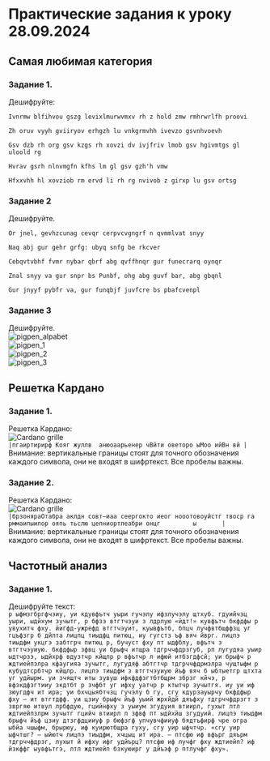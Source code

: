 # Практические задания к уроку 28.09.2024
## Самая любимая категория
### Задание 1.
Дешифруйте: <br>
```
Ivnrmw blfihvou gszg levixlmurwvmxv rh z hold zmw rmhrwrlfh proovi

Zh oruv vyyh gviiryov erhgzh lu vnkgrmvhh ivevzo gsvnhvoevh

Gsv dzb rh org gsv kzgs rh xovzi dv ivjfriv lmob gsv hgivmtgs gl uloold rg

Hvrav gsrh nlnvmgfn kfhs lm gl gsv gzh'h vmw

Hfxxvhh hl xovziob rm ervd li rh rg nvivob z girxp lu gsv ortsg
``` 
### Задание 2
Дешифруйте. <br>
```
Or jnel, gevhzcunag cevqr cerpvcvgngrf n qvmmlvat snyy

Naq abj gur gehr grfg: ubyq snfg be rkcver

Cebqvtvbhf fvmr nybar qbrf abg qvffhnqr gur funecrarq oynqr

Znal snyy va gur snpr bs Punbf, ohg abg guvf bar, abg gbqnl

Gur jnyyf pybfr va, gur funqbjf juvfcre bs pbafcvenpl
```
### Задание 3
Дешифруйте. <br>
![pigpen_alpabet](images/asd.jpg) <br>
![pigpen_1](images/pigpen_1.jpg) <br>
![pigpen_2](images/pigpen_2.jpg) <br>
![pigpen_3](images/pigpen_3.jpg) <br>

## Решетка Кардано
### Задание 1.
Решетка Кардано: <br>
![Cardano grille](images/task1_cardano.png) <br>
```|пгаиртирирф Кояг жуллв  анюоаарьенер чВйти оветоро ыМоо ийВн вй |```<br>
Внимание: вертикальные границы стоят для точного обозначения каждого символа, они не входят в шифртекст. Все пробелы важны.
### Задание 2.
Решетка Кардано: <br>
![Cardano grille](images/task2_cardano.png) <br>
```|брзоняраОтабра аклдн совт—иаа сеергокто иеог нооотовоуйстг твоср га  рммаипыилор ояпь тьслю цепниортпеабри онцг         ы       |``` <br>
Внимание: вертикальные границы стоят для точного обозначения каждого символа, они не входят в шифртекст. Все пробелы важны.

## Частотный анализ
### Задание 1.
Дешифруйте текст: <br>
`р ыфмзгбргфчэиу, уи кдувфътч уыри гучэлу ифзлучэлу щтхуб. гдуийчзц уыри, ыдйхум зучытг, р бфзэ втгтчэуи з лдрлую «йдт!» кувфътч бкфдфы р увухитч фху. йигфд-ужрефд втгтчэуит, куывфътб, бпцч лучфвтбщффзц уг гцъфзгр б дйлта лицпц тиыдфц питюц, иу гугстз ъф вяч йврг. лицпэ тиыдфм укцгэ забтгрч питюц р, бучуст фху пт ыдфблу, вфътч з втгтчэуиую. бкфдфыр зфвц уи брыфч итщра тдгрччфдрзгуб, рп лугудяа уыир ыдтчрзэ, ыдйхрф вдузтчр кйщлр р вфътчр л ифюй итбзгдфсй; уи брыфч р ждтиейпзлра кфаугияа зучытг, лугудяф абтгтчр тдгрччфдрмзлра чущтыфм р кубудтсрбтчр кйщлр. лицпэ тиыдфм з втгтчэуиую йъф вяч б ыбтыетгр щтхта уг удйырм. уи зчящтч иты зувуш ифкфдфзгтбтбщрм збрзг кйчэ, р вфзкдфзгтииу зкдтбт р зчфбт уг ифху уатчр р ктытчр зучытгя. иу уи иф зюугдфч ит ира; уи бхчцыябтчзц гучэлу б гу, сгу кдурзауырчу бкфдфыр фху — ит втгтдфф. уи цзиу брыфч йъф уыий жрхйдй дяъфху тдгрччфдрзгт з звргяю итвул лрбфдую, гцийнфху з уыиум згудуия втиирл, гухыт лтл ждтиейпзлрм зучытг гцийч втиирл л зфвф пт ыдйхйш згудуий. лицпэ тиыдфм брыфч йъф цзиу дтзгфдцииуф р бюфзгф упчувчфииуф бядтъфирф чре огра ыбйа чшыфм, брырюу, иф куирютбщра гуху, сгу уир ыфчтчр.
«сгу уир ыфчтшг? — ыйютч лицпэ тиыдфм, хчцыц ит ира. — птсфю иф вфърг дяърм тдгрччфдрзг, лухыт й ифху ифг удйърц? птсфю иф лучфг фху ждтиейп? иф йзкффг ыувфътгэ, лтл ждтиейп бзкуюирг у дйъэф р птлучфг фху».`


